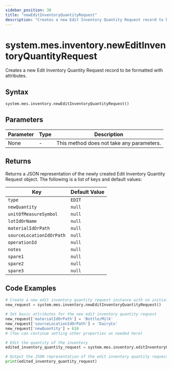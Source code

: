 ```yaml
---
sidebar_position: 30
title: "newEditInventoryQuantityRequest"
description: "Creates a new Edit Inventory Quantity Request record to be formatted with attributes."
---
```


# system.mes.inventory.newEditInventoryQuantityRequest

Creates a new Edit Inventory Quantity Request record to be formatted with attributes.

## Syntax
```python
system.mes.inventory.newEditInventoryQuantityRequest()
```

## Parameters

| Parameter | Type | Description                               |
|-----------|------|-------------------------------------------|
| None      | -    | This method does not take any parameters. |

## Returns

Returns a JSON representation of the newly created Edit Inventory Quantity Request object. The following is a list of keys and default values:

| Key                              | Default Value    |
|----------------------------------|------------------|
| `type`                           | `EDIT`           |
| `newQuantity`                    | `null`           |
| `unitOfMeasureSymbol`            | `null`           |
| `lotIdOrName`                    | `null`           |
| `materialIdOrPath`               | `null`           |
| `sourceLocationIdOrPath`         | `null`           |
| `operationId`                    | `null`           |
| `notes`                          | `null`           |
| `spare1`                         | `null`           |
| `spare2`                         | `null`           |
| `spare3`                         | `null`           |

## Code Examples

```python
# Create a new edit inventory quantity request instance with no initial arguments
new_request = system.mes.inventory.newEditInventoryQuantityRequest()

# Set basic attributes for the new edit inventory quantity request
new_request['materialIdOrPath'] = 'Bottle/Milk'
new_request['sourceLocationIdOrPath'] = 'DairyCo'
new_request['newQuantity'] = 610
# (You can continue setting other properties as needed here)

# Edit the quantity of the inventory
edited_inventory_quantity_request = system.mes.inventory.editInventoryQuantity(**new_request)

# Output the JSON representation of the edit inventory quantity request
print(edited_inventory_quantity_request)
```